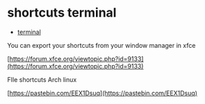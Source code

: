 # shortcuts terminal

* [terminal](https://linuxhandbook.com/linux-shortcuts/)


You can export your shortcuts from your window manager in xfce

[https://forum.xfce.org/viewtopic.php?id=9133](https://forum.xfce.org/viewtopic.php?id=9133)

FIle shortcuts Arch linux

[https://pastebin.com/EEX1Dsuq](https://pastebin.com/EEX1Dsuq)
